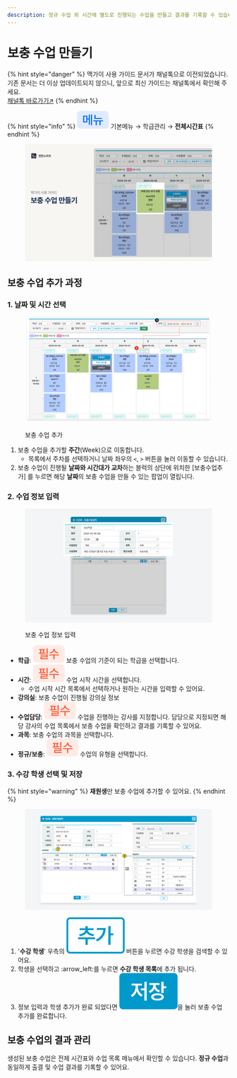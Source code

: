 ```yaml
---
description: 정규 수업 외 시간에 별도로 진행되는 수업을 만들고 결과를 기록할 수 있습니다.
---
```


# 보충 수업 만들기

{% hint style="danger" %}
맥가이 사용 가이드 문서가 채널톡으로 이전되었습니다.\
기존 문서는 더 이상 업데이트되지 않으니, 앞으로 최신 가이드는 채널톡에서 확인해 주세요.\
[채널톡 바로가기↗](https://docs.channel.io/macgai-guide/ko/articles/create-supplementary-class-0fe124d0)
{% endhint %}

{% hint style="info" %}
![](../../.gitbook/assets/chip_menuonly.svg) 기본메뉴 → 학급관리 → **전체시간표**
{% endhint %}

<figure><img src="../../.gitbook/assets/image (303).png" alt=""><figcaption></figcaption></figure>

## 보충 수업 추가 과정

### 1. 날짜 및 시간 선택

<figure><img src="../../.gitbook/assets/image (199).png" alt=""><figcaption><p>보충 수업 추가</p></figcaption></figure>

1. 보충 수업을 추가할 **주간**(Week)으로 이동합니다.
   * 목록에서 주차를 선택하거니 날짜 좌우의 `<`, `>` 버튼을 눌러 이동할 수 있습니다.
2. 보충 수업이 진행될 **날짜와 시간대가 교차**하는 블럭의 상단에 위치한 \[보충수업추가] 를 누르면 해당 **날짜**의 보충 수업을 만들 수 있는 팝업이 열립니다.

### 2. 수업 정보 입력

<figure><img src="../../.gitbook/assets/image (304).png" alt=""><figcaption><p>보충 수업 정보 입력</p></figcaption></figure>

* **학급**: ![](../../.gitbook/assets/required.svg) 보충 수업의 기준이 되는 학급을 선택합니다.&#x20;
* **시간**: ![](../../.gitbook/assets/required.svg) 수업 시작 시간을 선택합니다.&#x20;
  * 수업 시작 시간 목록에서 선택하거나 원하는 시간을 입력할 수 있어요.&#x20;
* **강의실**: 보충 수업이 진행될 강의실 정보
* **수업담당**: ![](../../.gitbook/assets/required.svg) 수업을 진행하는 강사를 지정합니다. 담당으로 지정되면 해당 강사의 수업 목록에서 보충 수업을 확인하고 결과를 기록할 수 있어요.&#x20;
* **과목**: 보충 수업의 과목을 선택합니다.
* **정규/보충**: ![](../../.gitbook/assets/required.svg) 수업의 유형을 선택합니다.

### 3. 수강 학생 선택 및 저장

{% hint style="warning" %}
**재원생**만 보충 수업에 추가할 수 있어요.
{% endhint %}

<figure><img src="../../.gitbook/assets/image (297).png" alt=""><figcaption></figcaption></figure>

1. '**수강 학생**' 우측의 <img src="../../.gitbook/assets/btn_add.svg" alt="" data-size="line"> 버튼을 누르면 수강 학생을 검색할 수 있어요.
2. 학생을 선택하고 :arrow\_left:를 누르면 **수강 학생 목록**에 추가 됩니다.
3. 정보 입력과 학생 추가가 완료 되었다면 <img src="../../.gitbook/assets/btn_save.svg" alt="" data-size="line">을 눌러 보충 수업 추가를 완료합니다.

## 보충 수업의 결과 관리

생성된 보충 수업은 전체 시간표와 수업 목록 메뉴에서 확인할 수 있습니다. **정규 수업**과 동일하게 출결 및 수업 결과를 기록할 수 있어요.
